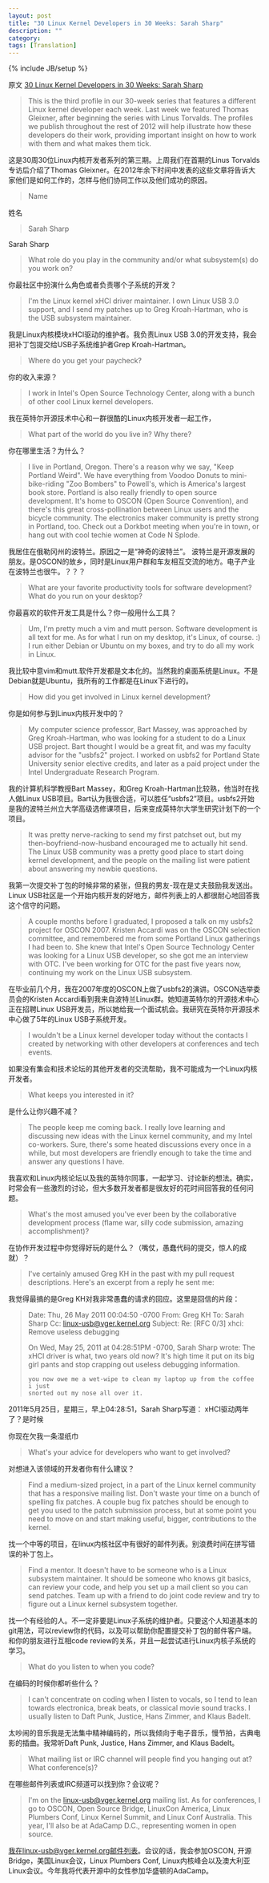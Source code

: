 ```yaml
---
layout: post
title: "30 Linux Kernel Developers in 30 Weeks: Sarah Sharp"
description: ""
category: 
tags: [Translation]
---
```

{% include JB/setup %}

原文 [30 Linux Kernel Developers in 30 Weeks: Sarah Sharp](https://www.linux.com/news/special-feature/linux-developers/593966-30-linux-kernel-developers-in-30-weeks-sarah-sharp)

> This is the third profile in our 30-week series that features a different Linux kernel developer each week. Last week we featured Thomas Gleixner, after beginning the series with Linus Torvalds. The profiles we publish throughout the rest of 2012 will help illustrate how these developers do their work, providing important insight on how to work with them and what makes them tick.

这是30周30位Linux内核开发者系列的第三期。上周我们在首期的Linus Torvalds专访后介绍了Thomas Gleixner。在2012年余下时间中发表的这些文章将告诉大家他们是如何工作的，怎样与他们协同工作以及他们成功的原因。
 
> Name

姓名

> Sarah Sharp

Sarah Sharp

> What role do you play in the community and/or what subsystem(s) do you work on?

你最社区中扮演什么角色或者负责哪个子系统的开发？

> I'm the Linux kernel xHCI driver maintainer. I own Linux USB 3.0 support, and I send my patches up to Greg Kroah-Hartman, who is the USB subsystem maintainer.

我是Linux内核模块xHCI驱动的维护者。我负责Linux USB 3.0的开发支持，我会把补丁包提交给USB子系统维护者Grep Kroah-Hartman。

> Where do you get your paycheck?

你的收入来源？

> I work in Intel's Open Source Technology Center, along with a bunch of other cool Linux kernel developers.

我在英特尔开源技术中心和一群很酷的Linux内核开发者一起工作，

> What part of the world do you live in? Why there?

你在哪里生活？为什么？

> I live in Portland, Oregon. There's a reason why we say, "Keep Portland Weird". We have everything from Voodoo Donuts to mini-bike-riding "Zoo Bombers" to Powell's, which is America's largest book store. Portland is also really friendly to open source development. It's home to OSCON (Open Source Convention), and there's this great cross-pollination between Linux users and the bicycle community. The electronics maker community is pretty strong in Portland, too. Check out a Dorkbot meeting when you're in town, or hang out with cool techie women at Code N Splode.

我居住在俄勒冈州的波特兰。原因之一是“神奇的波特兰”。 波特兰是开源发展的朋友。是OSCON的故乡，同时是Linux用户群和车友相互交流的地方。电子产业在波特兰也很牛。？？？

> What are your favorite productivity tools for software development? What do you run on your desktop?

你最喜欢的软件开发工具是什么？你一般用什么工具？

> Um, I'm pretty much a vim and mutt person. Software development is all text for me. As for what I run on my desktop, it's Linux, of course. :) I run either Debian or Ubuntu on my boxes, and try to do all my work in Linux.

我比较中意vim和mutt.软件开发都是文本化的。当然我的桌面系统是Linux。不是Debian就是Ubuntu，我所有的工作都是在Linux下进行的。

> How did you get involved in Linux kernel development?

你是如何参与到Linux内核开发中的？

> My computer science professor, Bart Massey, was approached by Greg Kroah-Hartman, who was looking for a student to do a Linux USB project. Bart thought I would be a great fit, and was my faculty advisor for the "usbfs2" project. I worked on usbfs2 for Portland State University senior elective credits, and later as a paid project under the Intel Undergraduate Research Program.

我的计算机科学教授Bart Massey，和Greg Kroah-Hartman比较熟，他当时在找人做Linux USB项目。Bart认为我很合适，可以胜任“usbfs2”项目。usbfs2开始是我的波特兰州立大学高级选修课项目，后来变成英特尔大学生研究计划下的一个项目。

> It was pretty nerve-racking to send my first patchset out, but my then-boyfriend-now-husband encouraged me to actually hit send. The Linux USB community was a pretty good place to start doing kernel development, and the people on the mailing list were patient about answering my newbie questions.

我第一次提交补丁包的时候非常的紧张，但我的男友-现在是丈夫鼓励我发送出。Linux USB社区是一个开始内核开发的好地方，邮件列表上的人都很耐心地回答我这个信守的问题。

> A couple months before I graduated, I proposed a talk on my usbfs2 project for OSCON 2007. Kristen Accardi was on the OSCON selection committee, and remembered me from some Portland Linux gatherings I had been to. She knew that Intel's Open Source Technology Center was looking for a Linux USB developer, so she got me an interview with OTC. I've been working for OTC for the past five years now, continuing my work on the Linux USB subsystem.

在毕业前几个月，我在2007年度的OSCON上做了usbfs2的演讲。OSCON选举委员会的Kristen Accardi看到我来自波特兰Linux群。她知道英特尔的开源技术中心正在招聘Linux USB开发员，所以她给我一个面试机会。我研究在英特尔开源技术中心做了5年的Linux USB子系统开发。

> I wouldn't be a Linux kernel developer today without the contacts I created by networking with other developers at conferences and tech events.

如果没有集会和技术论坛的其他开发者的交流帮助，我不可能成为一个Linux内核开发者。

> What keeps you interested in it?

是什么让你兴趣不减？

> The people keep me coming back. I really love learning and discussing new ideas with the Linux kernel community, and my Intel co-workers. Sure, there's some heated discussions every once in a while, but most developers are friendly enough to take the time and answer any questions I have.

我喜欢和Linux内核论坛以及我的英特尔同事，一起学习、讨论新的想法。确实，时常会有一些激烈的讨论，但大多数开发者都是很友好的花时间回答我的任何问题。

> What's the most amused you've ever been by the collaborative development process (flame war, silly code submission, amazing accomplishment)?

在协作开发过程中你觉得好玩的是什么？（嘴仗，愚蠢代码的提交，惊人的成就）？

> I've certainly amused Greg KH in the past with my pull request descriptions. Here's an excerpt from a reply he sent me:

我觉得最搞的是Greg KH对我非常愚蠢的请求的回应。这里是回信的片段：

> Date: Thu, 26 May 2011 00:04:50 -0700
> From: Greg KH 
> To: Sarah Sharp 
> Cc: linux-usb@vger.kernel.org
> Subject: Re: \[RFC 0/3\] xhci: Remove useless debugging
> 
> On Wed, May 25, 2011 at 04:28:51PM -0700, Sarah Sharp wrote:
>             The xHCI driver is what, two years old now? It's high time it put on
>             its big girl pants and stop crapping out useless debugging information.
> 
>     you now owe me a wet-wipe to clean my laptop up from the coffee i just
>     snorted out my nose all over it.

2011年5月25日，星期三，早上04:28:51，Sarah Sharp写道：
			xHCI驱动两年了？是时候

你现在欠我一条湿纸巾

> What's your advice for developers who want to get involved?

对想进入该领域的开发者你有什么建议？

> Find a medium-sized project, in a part of the Linux kernel community that has a responsive mailing list. Don't waste your time on a bunch of spelling fix patches. A couple bug fix patches should be enough to get you used to the patch submission process, but at some point you need to move on and start making useful, bigger, contributions to the kernel.

找一个中等的项目，在linux内核社区中有很好的邮件列表。别浪费时间在拼写错误的补丁包上。

> Find a mentor. It doesn't have to be someone who is a Linux subsystem maintainer. It should be someone who knows git basics, can review your code, and help you set up a mail client so you can send patches. Team up with a friend to do joint code review and try to figure out a Linux kernel subsystem together.

找一个有经验的人。不一定非要是Linux子系统的维护者。只要这个人知道基本的git用法，可以review你的代码，以及可以帮助你配置提交补丁包的邮件客户端。和你的朋友进行互相code review的关系，并且一起尝试进行Linux内核子系统的学习。

> What do you listen to when you code?

在编码的时候你都听些什么？

> I can't concentrate on coding when I listen to vocals, so I tend to lean towards electronica, break beats, or classical movie sound tracks. I usually listen to Daft Punk, Justice, Hans Zimmer, and Klaus Badelt.

太吵闹的音乐我是无法集中精神编码的，所以我倾向于电子音乐，慢节拍，古典电影的插曲。我常听Daft Punk, Justice, Hans Zimmer, and Klaus Badelt。

> What mailing list or IRC channel will people find you hanging out at? What conference(s)?

在哪些邮件列表或IRC频道可以找到你？会议呢？

> I'm on the linux-usb@vger.kernel.org mailing list. As for conferences, I go to OSCON, Open Source Bridge, LinuxCon America, Linux Plumbers Conf, Linux Kernel Summit, and Linux Conf Australia. This year, I'll also be at AdaCamp D.C., representing women in open source.

我在linux-usb@vger.kernel.org邮件列表。会议的话，我会参加OSCON, 开源Bridge，美国Linux会议，Linux Plumbers Conf, Linux内核峰会以及澳大利亚Linux会议。今年我将代表开源中的女性参加华盛顿的AdaCamp。
